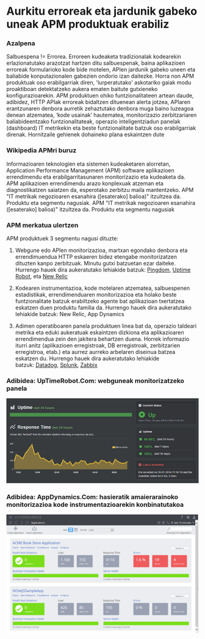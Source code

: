 # Aurkitu erroreak eta jardunik gabeko uneak APM produktuak erabiliz

### Azalpena

Salbuespena != Errorea. Erroreen kudeaketa tradizionalak kodearekin erlazionatutako arazotzat hartzen ditu salbuespenak, baina aplikazioen erroreak formularioko kode bide motelen, APIen jardunik gabeko uneen eta baliabide konputazionalen gabezien ondorio izan daitezke. Horra non APM produktuak oso erabilgarriak diren, 'lurperatutako' askotariko gaiak modu proaktiboan detektatzeko aukera ematen baitute gutxieneko konfigurazioarekin. APM produktuen ohiko funtzionalitateen artean daude, adibidez, HTTP APIak erroreak bidaltzen dituenean alerta jotzea, APIaren erantzunaren denbora aurretik zehaztutako denbora muga baino luzeagoa denean atzematea, ‘kode usainak’ hautematea, monitorizazio zerbitzariaren baliabideentzako funtzionalitateak, operazio inteligentziadun panelak (dashboard) IT metrikekin eta beste funtzionalitate batzuk oso erabilgarriak direnak. Hornitzaile gehienek dohaineko plana eskaintzen dute

### Wikipedia APMri buruz

Informazioaren teknologien eta sistemen kudeaketaren alorretan, Application Performance Management (APM) software aplikazioen errendimendu eta erabilgarritasunaren monitorizazio eta kudeaketa da. APM aplikazioen errendimendu arazo konplexuak atzeman eta diagnostikatzen saiatzen da, esperotako zerbitzu maila mantentzeko. APM "IT metrikak negozioaren esanahira ([esaterako] balioa)" itzultzea da. Produktu eta segmentu nagusiak. APM "IT metrikak negozioaren esanahira ([esaterako] balioa)" itzultzea da. Produktu eta segmentu nagusiak

### APM merkatua ulertzen

APM produktuek 3 segmentu nagusi dituzte:

1. Webgune edo APIen monitorizazioa, martxan egondako denbora eta errendimuendua HTTP eskaeren bidez etengabe monitorizatzen dituzten kanpo zerbitzuak. Minutu gutxi batzuetan ezar daiteke. Hurrengo hauek dira aukeratutako lehiakide batzuk: [Pingdom](https://www.pingdom.com/), [Uptime Robot](https://uptimerobot.com/), eta [New Relic](https://newrelic.com/application-monitoring)

2. Kodearen instrumentazioa, kode motelaren atzematea, salbuespenen estadistikak, errendimenduaren monitorizazioa eta holako beste funtzionalitate batzuk erabiltzeko agente bat aplikazioan txertatzea eskatzen duen produktu familia da. Hurrengo hauek dira aukeratutako lehiakide batzuk: New Relic, App Dynamics

3. Adimen operatiboaren panela produktuen linea bat da, operazio taldeari metrika eta eduki aukeratuak eskaintzen dizkiona eta aplikazioaren errendimendua zein den jakitera behartzen duena. Horrek informazio iturri anitz (aplikazioen erregistroak, DB erregistroak, zerbitzarien erregistroa, etab.) eta aurrez aurreko arbelaren diseinua batzea eskatzen du. Hurrengo hauek dira aukeratutako lehiakide batzuk: [Datadog](https://www.datadoghq.com/), [Splunk](https://www.splunk.com/), [Zabbix](https://www.zabbix.com/)

### Adibidea: UpTimeRobot.Com: webguneak monitorizatzeko panela

![alt text](https://github.com/goldbergyoni/nodebestpractices/blob/master/assets/images/uptimerobot.jpg "Webgune monitorizazio aurreko panela")

### Adibidea: AppDynamics.Com: hasieratik amaierarainoko monitorizazioa kode instrumentazioarekin konbinatutakoa

![alt text](https://github.com/goldbergyoni/nodebestpractices/blob/master/assets/images/app-dynamics-dashboard.png "kode instrumentazioarekin konbinatutako hasieratik amaierarainoko monitorizazioa")
